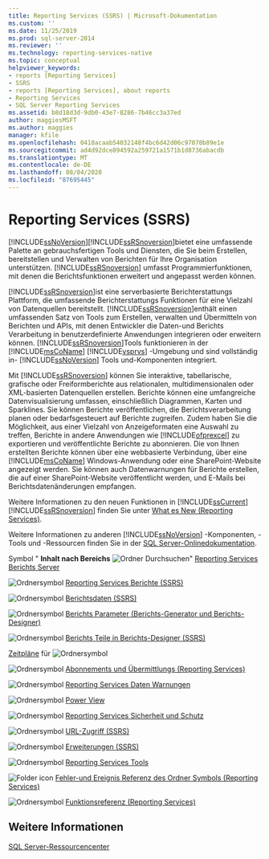 ```yaml
---
title: Reporting Services (SSRS) | Microsoft-Dokumentation
ms.custom: ''
ms.date: 11/25/2019
ms.prod: sql-server-2014
ms.reviewer: ''
ms.technology: reporting-services-native
ms.topic: conceptual
helpviewer_keywords:
- reports [Reporting Services]
- SSRS
- reports [Reporting Services], about reports
- Reporting Services
- SQL Server Reporting Services
ms.assetid: b8d18d3d-9db0-43e7-8286-7b46cc3a37ed
author: maggiesMSFT
ms.author: maggies
manager: kfile
ms.openlocfilehash: 0418acaab54032148f4bc6d42d06c97070b89e1e
ms.sourcegitcommit: ad4d92dce894592a259721a1571b1d8736abacdb
ms.translationtype: MT
ms.contentlocale: de-DE
ms.lasthandoff: 08/04/2020
ms.locfileid: "87695445"
---
```

# <a name="reporting-services-ssrs"></a>Reporting Services (SSRS)
  [!INCLUDE[ssNoVersion](../includes/ssnoversion-md.md)][!INCLUDE[ssRSnoversion](../includes/ssrsnoversion-md.md)]bietet eine umfassende Palette an gebrauchsfertigen Tools und Diensten, die Sie beim Erstellen, bereitstellen und Verwalten von Berichten für Ihre Organisation unterstützen. [!INCLUDE[ssRSnoversion](../includes/ssrsnoversion-md.md)] umfasst Programmierfunktionen, mit denen die Berichtsfunktionen erweitert und angepasst werden können.

 [!INCLUDE[ssRSnoversion](../includes/ssrsnoversion-md.md)]ist eine serverbasierte Berichterstattungs Plattform, die umfassende Berichterstattungs Funktionen für eine Vielzahl von Datenquellen bereitstellt. [!INCLUDE[ssRSnoversion](../includes/ssrsnoversion-md.md)]enthält einen umfassenden Satz von Tools zum Erstellen, verwalten und Übermitteln von Berichten und APIs, mit denen Entwickler die Daten-und Berichts Verarbeitung in benutzerdefinierte Anwendungen integrieren oder erweitern können. [!INCLUDE[ssRSnoversion](../includes/ssrsnoversion-md.md)]Tools funktionieren in der [!INCLUDE[msCoName](../includes/msconame-md.md)] [!INCLUDE[vsprvs](../includes/vsprvs-md.md)] -Umgebung und sind vollständig in- [!INCLUDE[ssNoVersion](../includes/ssnoversion-md.md)] Tools und-Komponenten integriert.

 Mit [!INCLUDE[ssRSnoversion](../includes/ssrsnoversion-md.md)] können Sie interaktive, tabellarische, grafische oder Freiformberichte aus relationalen, multidimensionalen oder XML-basierten Datenquellen erstellen. Berichte können eine umfangreiche Datenvisualisierung umfassen, einschließlich Diagrammen, Karten und Sparklines. Sie können Berichte veröffentlichen, die Berichtsverarbeitung planen oder bedarfsgesteuert auf Berichte zugreifen. Zudem haben Sie die Möglichkeit, aus einer Vielzahl von Anzeigeformaten eine Auswahl zu treffen, Berichte in andere Anwendungen wie [!INCLUDE[ofprexcel](../includes/ofprexcel-md.md)] zu exportieren und veröffentlichte Berichte zu abonnieren. Die von Ihnen erstellten Berichte können über eine webbasierte Verbindung, über eine [!INCLUDE[msCoName](../includes/msconame-md.md)] Windows-Anwendung oder eine SharePoint-Website angezeigt werden. Sie können auch Datenwarnungen für Berichte erstellen, die auf einer SharePoint-Website veröffentlicht werden, und E-Mails bei Berichtsdatenänderungen empfangen.

 Weitere Informationen zu den neuen Funktionen in [!INCLUDE[ssCurrent](../includes/sscurrent-md.md)] [!INCLUDE[ssRSnoversion](../includes/ssrsnoversion-md.md)] finden Sie unter [What es New &#40;Reporting Services&#41;](../../2014/reporting-services/what-s-new-reporting-services.md).

 Weitere Informationen zu anderen [!INCLUDE[ssNoVersion](../includes/ssnoversion-md.md)] -Komponenten, -Tools und -Ressourcen finden Sie in der [SQL Server-Onlinedokumentation](../index.yml).

 Symbol " **Inhalt nach Bereichs** ![Ordner](media/hlp-16folder.gif "Ordnersymbol") Durchsuchen" [Reporting Services Berichts Server](../../2014/reporting-services/reporting-services-report-server.md)

 ![Ordnersymbol](media/hlp-16folder.gif "Ordnersymbol") [Reporting Services Berichte &#40;SSRS&#41;](reports/reporting-services-reports-ssrs.md)

 ![Ordnersymbol](media/hlp-16folder.gif "Ordnersymbol") [Berichtsdaten &#40;SSRS&#41;](report-data/report-data-ssrs.md)

 ![Ordnersymbol](media/hlp-16folder.gif "Ordnersymbol") [Berichts Parameter &#40;Berichts-Generator und Berichts-Designer&#41;](report-design/report-parameters-report-builder-and-report-designer.md)

 ![Ordnersymbol](media/hlp-16folder.gif "Ordnersymbol") [Berichts Teile in Berichts-Designer &#40;SSRS&#41;](report-design/report-parts-in-report-designer-ssrs.md)

 [Zeitpläne](subscriptions/schedules.md) für ![Ordnersymbol](media/hlp-16folder.gif "Ordnersymbol")

 ![Ordnersymbol](media/hlp-16folder.gif "Ordnersymbol") [Abonnements und Übermittlungs &#40;Reporting Services&#41;](subscriptions/subscriptions-and-delivery-reporting-services.md)

 ![Ordnersymbol](media/hlp-16folder.gif "Ordnersymbol") [Reporting Services Daten Warnungen](../ssms/agent/alerts.md)

 ![Ordnersymbol](media/hlp-16folder.gif "Ordnersymbol") [Power View](https://office.microsoft.com/excel-help/power-view-explore-visualize-and-present-your-data-HA102835634.aspx)

 ![Ordnersymbol](media/hlp-16folder.gif "Ordnersymbol") [Reporting Services Sicherheit und Schutz](security/reporting-services-security-and-protection.md)

 ![Ordnersymbol](media/hlp-16folder.gif "Ordnersymbol") [URL-Zugriff &#40;SSRS&#41;](url-access-ssrs.md)

 ![Ordnersymbol](media/hlp-16folder.gif "Ordnersymbol") [Erweiterungen &#40;SSRS&#41;](extensions-ssrs.md)

 ![Ordnersymbol](media/hlp-16folder.gif "Ordnersymbol") [Reporting Services Tools](tools/reporting-services-tools.md)

 ![Folder icon](media/hlp-16folder.gif "Ordnersymbol") [Fehler-und Ereignis Referenz des Ordner Symbols &#40;Reporting Services&#41;](troubleshooting/errors-and-events-reference-reporting-services.md)

 ![Ordnersymbol](media/hlp-16folder.gif "Ordnersymbol") [Funktionsreferenz &#40;Reporting Services&#41;](feature-reference-reporting-services.md)

## <a name="see-also"></a>Weitere Informationen
 [SQL Server-Ressourcencenter](https://go.microsoft.com/fwlink/?linkID=219676)


